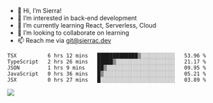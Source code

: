 - 👋 Hi, I’m Sierra!
- 👀 I’m interested in back-end development
- 🌱 I’m currently learning React, Serverless, Cloud
- 💞️ I’m looking to collaborate on learning
- 📫 Reach me via git@sierrac.dev

<!--START_SECTION:waka-->

```text
TSX          6 hrs 12 mins   █████████████▒░░░░░░░░░░░   53.96 %
TypeScript   2 hrs 26 mins   █████▒░░░░░░░░░░░░░░░░░░░   21.17 %
JSON         1 hrs 9 mins    ██▒░░░░░░░░░░░░░░░░░░░░░░   09.95 %
JavaScript   0 hrs 36 mins   █▒░░░░░░░░░░░░░░░░░░░░░░░   05.21 %
JSX          0 hrs 27 mins   █░░░░░░░░░░░░░░░░░░░░░░░░   03.89 %
```

<!--END_SECTION:waka-->


![](https://hit.yhype.me/github/profile?user_id=7351311)
